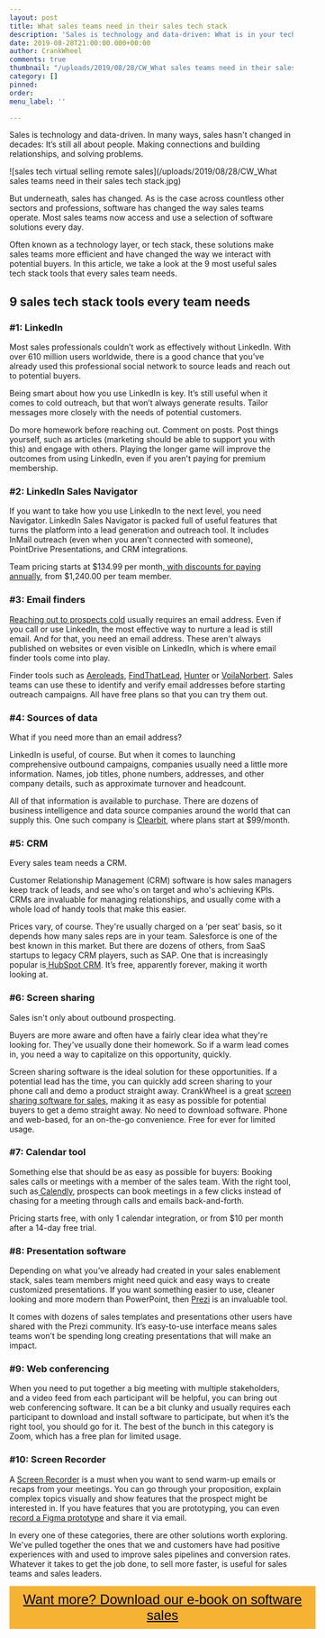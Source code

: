 ```yaml
---
layout: post
title: What sales teams need in their sales tech stack
description: 'Sales is technology and data-driven: What is in your tech stack?'
date: 2019-08-28T21:00:00.000+00:00
author: CrankWheel
comments: true
thumbnail: "/uploads/2019/08/28/CW_What sales teams need in their sales tech stack.jpg"
category: []
pinned: 
order: 
menu_label: ''

---
```

Sales is technology and data-driven. In many ways, sales hasn't changed in decades: It’s still all about people. Making connections and building relationships, and solving problems.

![sales tech virtual selling remote sales](/uploads/2019/08/28/CW_What sales teams need in their sales tech stack.jpg)

But underneath, sales has changed. As is the case across countless other sectors and professions, software has changed the way sales teams operate. Most sales teams now access and use a selection of software solutions every day.

Often known as a technology layer, or tech stack, these solutions make sales teams more efficient and have changed the way we interact with potential buyers. In this article, we take a look at the 9 most useful sales tech stack tools that every sales team needs.

## 9 sales tech stack tools every team needs

### #1: LinkedIn

Most sales professionals couldn’t work as effectively without LinkedIn. With over 610 million users worldwide, there is a good chance that you’ve already used this professional social network to source leads and reach out to potential buyers.

Being smart about how you use LinkedIn is key. It’s still useful when it comes to cold outreach, but that won’t always generate results. Tailor messages more closely with the needs of potential customers.

Do more homework before reaching out. Comment on posts. Post things yourself, such as articles (marketing should be able to support you with this) and engage with others. Playing the longer game will improve the outcomes from using LinkedIn, even if you aren't paying for premium membership.

### #2: LinkedIn Sales Navigator

If you want to take how you use LinkedIn to the next level, you need Navigator. LinkedIn Sales Navigator is packed full of useful features that turns the platform into a lead generation and outreach tool. It includes InMail outreach (even when you aren't connected with someone), PointDrive Presentations, and CRM integrations.

Team pricing starts at $134.99 per month,[ with discounts for paying annually](https://business.linkedin.com/sales-solutions/compare-plans), from $1,240.00 per team member.

### #3: Email finders

[Reaching out to prospects cold](https://www.rightinbox.com/blog/cold-email-subject-lines) usually requires an email address. Even if you call or use LinkedIn, the most effective way to nurture a lead is still email. And for that, you need an email address. These aren't always published on websites or even visible on LinkedIn, which is where email finder tools come into play.

Finder tools such as [Aeroleads](https://aeroleads.com/), [FindThatLead](https://findthatlead.com/en/), [Hunter](https://hunter.io/) or [VoilaNorbert](https://www.voilanorbert.com/). Sales teams can use these to identify and verify email addresses before starting outreach campaigns. All have free plans so that you can try them out.

### #4: Sources of data

What if you need more than an email address?

LinkedIn is useful, of course. But when it comes to launching comprehensive outbound campaigns, companies usually need a little more information. Names, job titles, phone numbers, addresses, and other company details, such as approximate turnover and headcount.

All of that information is available to purchase. There are dozens of business intelligence and data source companies around the world that can supply this. One such company is [Clearbit](https://clearbit.com), where plans start at $99/month.

### #5: CRM

Every sales team needs a CRM.

Customer Relationship Management (CRM) software is how sales managers keep track of leads, and see who's on target and who's achieving KPIs. CRMs are invaluable for managing relationships, and usually come with a whole load of handy tools that make this easier.

Prices vary, of course. They're usually charged on a ‘per seat’ basis, so it depends how many sales reps are in your team. Salesforce is one of the best known in this market. But there are dozens of others, from SaaS startups to legacy CRM players, such as SAP. One that is increasingly popular is[ HubSpot CRM](https://www.hubspot.com/products/crm?_ga=2.128019275.63008007.1564672328-231956365.1557404656). It’s free, apparently forever, making it worth looking at.

### #6: Screen sharing

Sales isn't only about outbound prospecting.

Buyers are more aware and often have a fairly clear idea what they're looking for. They've usually done their homework. So if a warm lead comes in, you need a way to capitalize on this opportunity, quickly.

Screen sharing software is the ideal solution for these opportunities. If a potential lead has the time, you can quickly add screen sharing to your phone call and demo a product straight away. CrankWheel is a great [screen sharing software for sales](https://crankwheel.com/industries/screen-sharing-for-sales/), making it as easy as possible for potential buyers to get a demo straight away. No need to download software. Phone and web-based, for an on-the-go convenience. Free for ever for limited usage.

### #7: Calendar tool

Something else that should be as easy as possible for buyers: Booking sales calls or meetings with a member of the sales team. With the right tool, such as[ Calendly](https://calendly.com/), prospects can book meetings in a few clicks instead of chasing for a meeting through calls and emails back-and-forth.

Pricing starts free, with only 1 calendar integration, or from $10 per month after a 14-day free trial.

### #8: Presentation software

Depending on what you’ve already had created in your sales enablement stack, sales team members might need quick and easy ways to create customized presentations. If you want something easier to use, cleaner looking and more modern than PowerPoint, then [Prezi](https://prezi.com) is an invaluable tool.

It comes with dozens of sales templates and presentations other users have shared with the Prezi community. It’s easy-to-use interface means sales teams won’t be spending long creating presentations that will make an impact.

### #9: Web conferencing

When you need to put together a big meeting with multiple stakeholders, and a video feed from each participant will be helpful, you can bring out web conferencing software. It can be a bit clunky and usually requires each participant to download and install software to participate, but when it’s the right tool, you should go for it. The best of the bunch in this category is Zoom, which has a free plan for limited usage.

### #10: Screen Recorder

A [Screen Recorder](https://crankwheel.com/screen-recorder/) is a must when you want to send warm-up emails or recaps from your meetings. You can go through your proposition, explain complex topics visually and show features that the prospect might be interested in. If you have features that you are prototyping, you can even [record a Figma prototype](https://crankwheel.com/how-to-record-your-figma-prototype-the-easy-way/) and share it via email.

In every one of these categories, there are other solutions worth exploring. We've pulled together the ones that we and customers have had positive experiences with and used to improve sales pipelines and conversion rates. Whatever it takes to get the job done, to sell more faster, is useful for sales teams and sales leaders.

<style> .btn-signup { padding-top: 11px !important; border-radius: 0px !important; background-color: #f6b333; text-align: center; padding: 10px 20px !important; border: 0px !important; width: 100%; margin-bottom: 20px; } .btn-signup a { color: black !important; font-family: 'Titillium Web', sans-serif; font-size: 24px !important; font-weight: normal !important; } </style>

<div class="btn-signup"><a style="cursor: pointer;" href="/sign-up-to-download">Want more? Download our e-book on software sales</a></div>